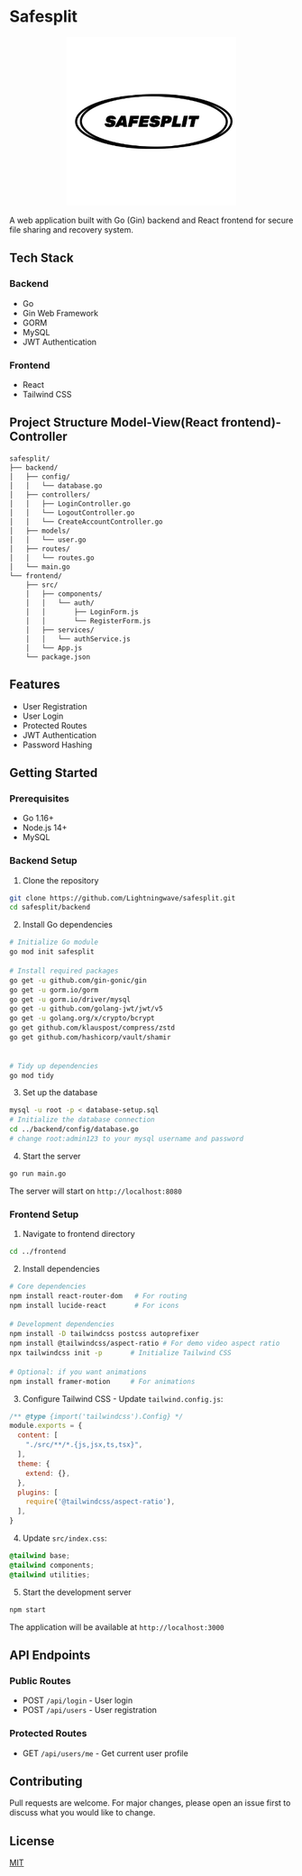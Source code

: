 # Safesplit

<p align="center">
  <img src="/frontend/public/safesplit-logo.png" alt="Safesplit Logo" width="300"/>
</p>

A web application built with Go (Gin) backend and React frontend for secure file sharing and recovery system.

## Tech Stack

### Backend
- Go
- Gin Web Framework
- GORM
- MySQL
- JWT Authentication

### Frontend
- React
- Tailwind CSS

## Project Structure Model-View(React frontend)-Controller
```
safesplit/
├── backend/
│   ├── config/
│   │   └── database.go
│   ├── controllers/
│   │   ├── LoginController.go
│   │   └── LogoutController.go
│   │   └── CreateAccountController.go
│   ├── models/
│   │   └── user.go
│   ├── routes/
│   │   └── routes.go
│   └── main.go
└── frontend/
    ├── src/
    │   ├── components/
    │   │   └── auth/
    │   │       ├── LoginForm.js
    │   │       └── RegisterForm.js
    │   ├── services/
    │   │   └── authService.js
    │   └── App.js
    └── package.json
```

## Features
- User Registration
- User Login
- Protected Routes
- JWT Authentication
- Password Hashing

## Getting Started

### Prerequisites
- Go 1.16+
- Node.js 14+
- MySQL

### Backend Setup
1. Clone the repository
```bash
git clone https://github.com/Lightningwave/safesplit.git
cd safesplit/backend
```

2. Install Go dependencies
```bash
# Initialize Go module
go mod init safesplit

# Install required packages
go get -u github.com/gin-gonic/gin
go get -u gorm.io/gorm
go get -u gorm.io/driver/mysql
go get -u github.com/golang-jwt/jwt/v5
go get -u golang.org/x/crypto/bcrypt
go get github.com/klauspost/compress/zstd
go get github.com/hashicorp/vault/shamir


# Tidy up dependencies
go mod tidy
```

3. Set up the database
```bash
mysql -u root -p < database-setup.sql
# Initialize the database connection
cd ../backend/config/database.go
# change root:admin123 to your mysql username and password
```

4. Start the server
```bash
go run main.go
```

The server will start on `http://localhost:8080`

### Frontend Setup
1. Navigate to frontend directory
```bash
cd ../frontend
```

2. Install dependencies
```bash
# Core dependencies
npm install react-router-dom   # For routing
npm install lucide-react       # For icons

# Development dependencies
npm install -D tailwindcss postcss autoprefixer
npm install @tailwindcss/aspect-ratio # For demo video aspect ratio
npx tailwindcss init -p       # Initialize Tailwind CSS

# Optional: if you want animations
npm install framer-motion     # For animations
```

3. Configure Tailwind CSS - Update `tailwind.config.js`:
```javascript
/** @type {import('tailwindcss').Config} */
module.exports = {
  content: [
    "./src/**/*.{js,jsx,ts,tsx}",
  ],
  theme: {
    extend: {},
  },
  plugins: [
    require('@tailwindcss/aspect-ratio'),
  ],
}
```

4. Update `src/index.css`:
```css
@tailwind base;
@tailwind components;
@tailwind utilities;
```

5. Start the development server
```bash
npm start
```

The application will be available at `http://localhost:3000`

## API Endpoints

### Public Routes
- POST `/api/login` - User login
- POST `/api/users` - User registration

### Protected Routes
- GET `/api/users/me` - Get current user profile

## Contributing
Pull requests are welcome. For major changes, please open an issue first to discuss what you would like to change.

## License
[MIT](https://choosealicense.com/licenses/mit/)
